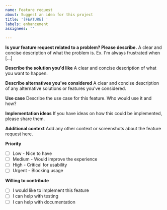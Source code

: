 ```yaml
---
name: Feature request
about: Suggest an idea for this project
title: '[FEATURE] '
labels: enhancement
assignees: ''

---
```


**Is your feature request related to a problem? Please describe.**
A clear and concise description of what the problem is. Ex. I'm always frustrated when [...]

**Describe the solution you'd like**
A clear and concise description of what you want to happen.

**Describe alternatives you've considered**
A clear and concise description of any alternative solutions or features you've considered.

**Use case**
Describe the use case for this feature. Who would use it and how?

**Implementation ideas**
If you have ideas on how this could be implemented, please share them.

**Additional context**
Add any other context or screenshots about the feature request here.

**Priority**
- [ ] Low - Nice to have
- [ ] Medium - Would improve the experience
- [ ] High - Critical for usability
- [ ] Urgent - Blocking usage

**Willing to contribute**
- [ ] I would like to implement this feature
- [ ] I can help with testing
- [ ] I can help with documentation